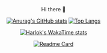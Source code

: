 <div align="center">
Hi there 👋

  [![Anurag's GitHub stats](https://github-readme-stats.vercel.app/api?username=antoniovini47&hide=contribs&show_icons=true&theme=dark)](https://github.com/anuraghazra/github-readme-stats) [![Top Langs](https://github-readme-stats.vercel.app/api/top-langs/?username=antoniovini47&theme=dark&langs_count=10&layout=compact)](https://github.com/anuraghazra/github-readme-stats)
  
  [![Harlok's WakaTime stats](https://github-readme-stats.vercel.app/api/wakatime?username=antoniovini47&layout=compact)](https://github.com/anuraghazra/github-readme-stats)
  
  [![Readme Card](https://github-readme-stats.vercel.app/api/pin/?username=antoniovini47&repo=PetPlanet&theme=dark)](https://github.com/anuraghazra/github-readme-stats)
</div>
